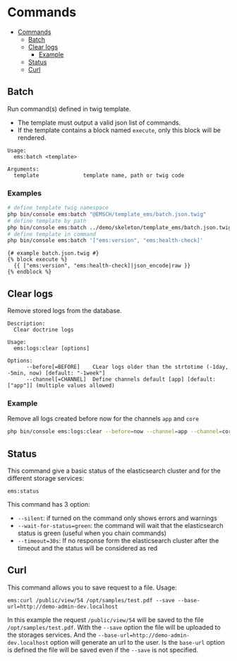 # Commands

<!-- TOC -->
* [Commands](#commands)
  * [Batch](#batch)
  * [Clear logs](#clear-logs)
    * [Example](#example)
  * [Status](#status)
  * [Curl](#curl)
<!-- TOC -->

## Batch

Run command(s) defined in twig template.

- The template must output a valid json list of commands.
- If the template contains a block named ```execute```, only this block will be rendered.

```
Usage:
  ems:batch <template>

Arguments:
  template              template name, path or twig code
```

### Examples

```bash
# define template twig namespace
php bin/console ems:batch "@EMSCH/template_ems/batch.json.twig"
# define template by path
php bin/console ems:batch ../demo/skeleton/template_ems/batch.json.twig
# define template in command
php bin/console ems:batch '["ems:version", "ems:health-check]'
```

```twig
{# example batch.json.twig #}
{% block execute %}
  {{ ["ems:version", "ems:health-check]|json_encode|raw }}
{% endblock %}
```

## Clear logs

Remove stored logs from the database.

```
Description:
  Clear doctrine logs

Usage:
  ems:logs:clear [options]

Options:
      --before[=BEFORE]    CLear logs older than the strtotime (-1day, -5min, now) [default: "-1week"]
      --channel[=CHANNEL]  Define channels default [app] [default: ["app"]] (multiple values allowed)
```

### Example

Remove all logs created before now for the channels `app` and `core`

```bash
php bin/console ems:logs:clear --before=now --channel=app --channel=core
```

## Status

This command give a basic status of the elasticsearch cluster and for the different storage services:

```
ems:status
```

This command has 3 option:

 - `--silent`: if turned on the command only shows errors and warnings
 - `--wait-for-status=green`: the command will wait that the elasticsearch status is green (useful when you chain commands)
 - `--timeout=30s`: If no response form the elasticsearch cluster after the timeout and the status will be considered as red

## Curl

This command allows you to save request to a file. Usage: 

```
ems:curl /public/view/54 /opt/samples/test.pdf --save --base-url=http://demo-admin-dev.localhost
```

In this example the request `/public/view/54` will be saved to the file `/opt/samples/test.pdf`. With the `--save` option the file will be uploaded to the storages services. And the `--base-url=http://demo-admin-dev.localhost` option will generate an url to the user. Is the `base-url` option is defined the file will be saved even if the `--save` is not specified.   
